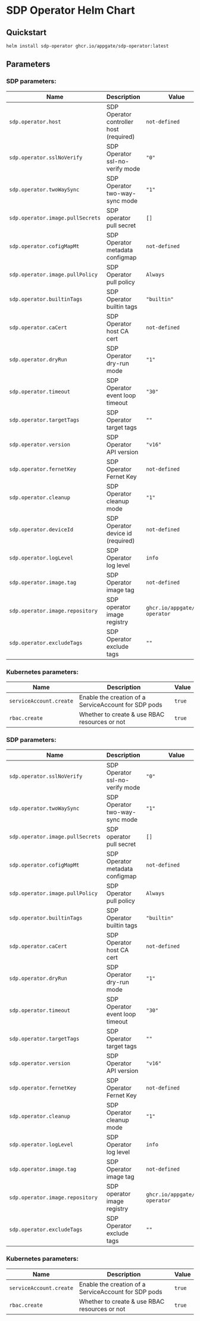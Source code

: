 # SDP Operator Helm Chart

## Quickstart
```
helm install sdp-operator ghcr.io/appgate/sdp-operator:latest
```

## Parameters

### SDP parameters:

| Name                             | Description                                          | Value                          |
| -------------------------------- | ---------------------------------------------------- | ------------------------------ |
| `sdp.operator.host`              | SDP Operator controller host (required)              | `not-defined`                  |
| `sdp.operator.sslNoVerify`       | SDP Operator ssl-no-verify mode                      | `"0"`                          |
| `sdp.operator.twoWaySync`        | SDP Operator two-way-sync mode                       | `"1"`                          |
| `sdp.operator.image.pullSecrets` | SDP operator pull secret                             | `[]`                           |
| `sdp.operator.cofigMapMt`        | SDP Operator metadata configmap                      | `not-defined`                  |
| `sdp.operator.image.pullPolicy`  | SDP Operator pull policy                             | `Always`                       |
| `sdp.operator.builtinTags`       | SDP Operator builtin tags                            | `"builtin"`                    |
| `sdp.operator.caCert`            | SDP Operator host CA cert                            | `not-defined`                  |
| `sdp.operator.dryRun`            | SDP Operator dry-run mode                            | `"1"`                          |
| `sdp.operator.timeout`           | SDP Operator event loop timeout                      | `"30"`                         |
| `sdp.operator.targetTags`        | SDP Operator target tags                             | `""`                           |
| `sdp.operator.version`           | SDP Operator API version                             | `"v16"`                        |
| `sdp.operator.fernetKey`         | SDP Operator Fernet Key                              | `not-defined`                  |
| `sdp.operator.cleanup`           | SDP Operator cleanup mode                            | `"1"`                          |
| `sdp.operator.deviceId`          | SDP Operator device id (required)                    | `not-defined`                  |
| `sdp.operator.logLevel`          | SDP Operator log level                               | `info`                         |
| `sdp.operator.image.tag`         | SDP Operator image tag                               | `not-defined`                  |
| `sdp.operator.image.repository`  | SDP operator image registry                          | `ghcr.io/appgate/sdp-operator` |
| `sdp.operator.excludeTags`       | SDP Operator exclude tags                            | `""`                           |

### Kubernetes parameters:

| Name                             | Description                                          | Value                          |
| -------------------------------- | ---------------------------------------------------- | ------------------------------ |
| `serviceAccount.create`          | Enable the creation of a ServiceAccount for SDP pods | `true`                         |
| `rbac.create`                    | Whether to create & use RBAC resources or not        | `true`                         |


### SDP parameters:

| Name                             | Description                                          | Value                          |
| -------------------------------- | ---------------------------------------------------- | ------------------------------ |
| `sdp.operator.sslNoVerify`       | SDP Operator ssl-no-verify mode                      | `"0"`                          |
| `sdp.operator.twoWaySync`        | SDP Operator two-way-sync mode                       | `"1"`                          |
| `sdp.operator.image.pullSecrets` | SDP operator pull secret                             | `[]`                           |
| `sdp.operator.cofigMapMt`        | SDP Operator metadata configmap                      | `not-defined`                  |
| `sdp.operator.image.pullPolicy`  | SDP Operator pull policy                             | `Always`                       |
| `sdp.operator.builtinTags`       | SDP Operator builtin tags                            | `"builtin"`                    |
| `sdp.operator.caCert`            | SDP Operator host CA cert                            | `not-defined`                  |
| `sdp.operator.dryRun`            | SDP Operator dry-run mode                            | `"1"`                          |
| `sdp.operator.timeout`           | SDP Operator event loop timeout                      | `"30"`                         |
| `sdp.operator.targetTags`        | SDP Operator target tags                             | `""`                           |
| `sdp.operator.version`           | SDP Operator API version                             | `"v16"`                        |
| `sdp.operator.fernetKey`         | SDP Operator Fernet Key                              | `not-defined`                  |
| `sdp.operator.cleanup`           | SDP Operator cleanup mode                            | `"1"`                          |
| `sdp.operator.logLevel`          | SDP Operator log level                               | `info`                         |
| `sdp.operator.image.tag`         | SDP Operator image tag                               | `not-defined`                  |
| `sdp.operator.image.repository`  | SDP operator image registry                          | `ghcr.io/appgate/sdp-operator` |
| `sdp.operator.excludeTags`       | SDP Operator exclude tags                            | `""`                           |

### Kubernetes parameters:

| Name                             | Description                                          | Value                          |
| -------------------------------- | ---------------------------------------------------- | ------------------------------ |
| `serviceAccount.create`          | Enable the creation of a ServiceAccount for SDP pods | `true`                         |
| `rbac.create`                    | Whether to create & use RBAC resources or not        | `true`                         |
